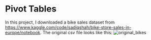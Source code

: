 # Pivot Tables
In this project, I downloaded a bike sales dataset from https://www.kaggle.com/code/sadiqshah/bike-store-sales-in-europe/notebook.
The original csv file looks like this:
![original_bikes](original_bikes.png)
